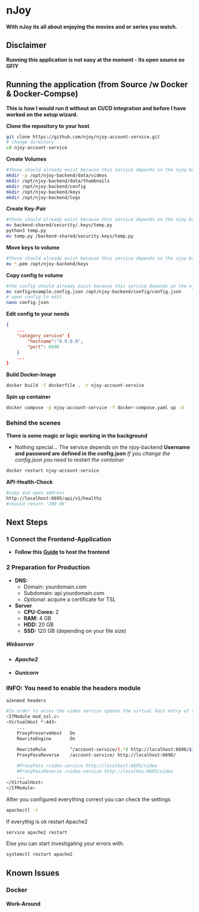 # nJoy
**With nJoy its all about enjoying the movies and or series you watch.**
## Disclaimer
**Running this application is not easy at the moment - Its open source so GFIY**
## Running the application (from Source /w Docker & Docker-Compse)
**This is how I would run it without an CI/CD integration and before I have worked on the setup wizard.**

**Clone the repository to your host**
```bash
git clone https://github.com/njoy/njoy-account-service.git
# change directory
cd njoy-account-service
```
**Create Volumes**
```bash
#those should already exist because this service depends on the njoy-backend
mkdir -p /opt/njoy-backend/data/videos
mkdir /opt/njoy-backend/data/thumbnails
mkdir /opt/njoy-backend/config
mkdir /opt/njoy-backend/keys
mkdir /opt/njoy-backend/logs
```
**Create Key-Pair**
```bash
#those should already exist because this service depends on the njoy-backend
mv backend-shared/security/.keys/temp.py
python3 temp.py
mv temp.py /backend-shared/security.keys/temp.py
```
**Move keys to volume**
```bash
#those should already exist because this service depends on the njoy-backend
mv *.pem /opt/njoy-backend/keys
```
**Copy config to volume**
```bash
#the config should already exist because this service depends on the njoy-backend
mv config/example.config.json /opt/njoy-backend/config/config.json
# open config to edit
nano config.json
```
**Edit config to your needs**
```json
{
    ...
    "category_service" {
        "hostname":"0.0.0.0",
        "port": 6696
    }
    ...
}
```
**Build Docker-Image**
```bash
docker build -f dockerfile . -t njoy-account-service
```
**Spin up container**
```bash
docker compose -p njoy-account-service -f docker-compose.yaml up -d
```
### Behind the scenes
**There is some magic or logic working in the background**
- Nothing special... The service depends on the njoy-backend
**Username and password are defined in the config.json**
*If you change the config.json you need to restart the container*
```bash
docker restart njoy-account-service
```
**API-Health-Check**
```bash
#copy and open address
http://localhost:6695/api/v1/healthz
#should return '200 OK'
```
## Next Steps
### 1 Connect the Frontend-Application
- **Follow this [Guide](https://google.de) to host the frontend**
### 2 Preparation for Production
- **DNS:**
    - Domain: yourdomain.com
    - Subdomain: api.yourdomain.com
    - *Optional:* acquire a certificate for TSL
- **Server**
    - **CPU-Cores:**    2
    - **RAM:**          4 GB
    - **HDD:**          20 GB
    - **SSD:**          120 GB (depending on your file size)
##### Webserver
- #### *Apache2*
- #### *Gunicorn*
### **INFO:** You need to enable the headers module
```bash
a2enmod headers
```
```bash
#In order to acces the video service update the virtual host entry of the api
<IfModule mod_ssl.c>
<VirtualHost *:443>
    ...
    ProxyPreserveHost   On
    RewriteEngine       On

    RewriteRule         ^/account-service/(.*) http://localhost:6696/$1 [P,L]
    ProxyPassReverse    /account-service/ http://localhost:6696/
    
    #ProxyPass /video-service http://localhost:6695/video
    #ProxyPassReverse /video-service http://localhos:6695/video
    ...
</VirtualHost>
</IfModule>
```
After you configured everything correct you can check the settings
```bash
apachectl -t
```
If everythig is ok restart Apache2
```bash
service apache2 restart
```
Else you can start investigating your errors with:
```bash
systemctl restart apache2
```
## Known Issues
### Docker
#### Work-Around